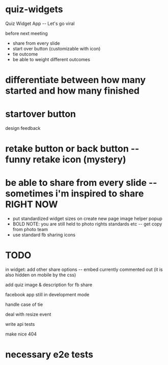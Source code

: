 quiz-widgets
============

Quiz Widget App -- Let's go viral

before next meeting
- share from every slide
- start over button (customizable with icon)
- tie outcome
- be able to weight different outcomes


# differentiate between how many started and how many finished
# startover button

design feedback
# retake button or back button -- funny retake icon (mystery)

# be able to share from every slide -- sometimes i'm inspired to share RIGHT NOW

- put standardized widget sizes on create new page image helper popup
- BOLD NOTE: you are still held to photo rights standards etc -- get copy from photo team
- use standard fb sharing icons

TODO
====


in widget:
	add other share options -- embed currently commented out (it is also hidden on mobile by the css)

add quiz image & description for fb share



facebook app still in development mode

handle case of tie

deal with resize event

write api tests

make nice 404

necessary e2e tests
===

